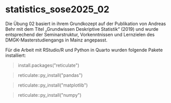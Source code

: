 # statistics_sose2025_02

Die Übung 02 basiert in ihrem Grundkozept auf der Publikation von Andreas Behr mit dem Titel „Grundwissen Deskriptive Statistik“ (2019) und wurde entsprechend der Seminarstruktur, Vorkenntnissen und Lernzielen des DMGK-Masterstudiengangs in Mainz angepasst.

Für die Arbeit mit RStudio/R und Python in Quarto wurden folgende Pakete installiert:

> install.packages("reticulate")

> reticulate::py_install("pandas")

> reticulate::py_install("matplotlib")

> reticulate::py_install("numpy")

